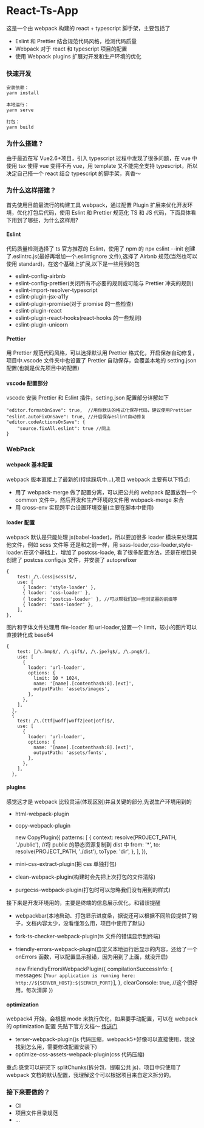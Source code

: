 # React-Ts-App

这是一个由 webpack 构建的 react + typescript 脚手架，主要包括了

- Eslint 和 Prettier 结合规范代码风格，检测代码质量
- Webpack 对于 react 和 typescript 项目的配置
- 使用 Webpack plugins 扩展对开发和生产环境的优化

### 快速开发

    安装依赖：
    yarn install

    本地运行：
    yarn serve

    打包：
    yarn build

### 为什么搭建？

由于最近在写 Vue2.6+项目，引入 typescript 过程中发现了很多问题，在 vue 中使用 tsx 使得 vue 变得不再 vue，用 template 又不能完全支持 typescript，所以决定自己搭一个 react 结合 typescript 的脚手架，真香～

### 为什么这样搭建？

首先使用目前最流行的构建工具 webpack，通过配置 Plugin 扩展来优化开发环境，优化打包后代码，使用 Eslint 和 Prettier 规范化 TS 和 JS 代码，下面具体看下用到了哪些，为什么这样用?

#### Eslint

代码质量检测选择了 ts 官方推荐的 Eslint，使用了 npm 的 npx eslint --init 创建了.eslintrc.js(最好再增加一个.eslintignore 文件),选择了 Airbnb 规范(当然也可以使用 standard)，在这个基础上扩展,以下是一些用到的包

- eslint-config-airbnb
- eslint-config-prettier(关闭所有不必要的规则或可能与 Prettier 冲突的规则)
- eslint-import-resolver-typescript
- eslint-plugin-jsx-a11y
- eslint-plugin-promise(对于 promise 的一些检查)
- eslint-plugin-react
- eslint-plugin-react-hooks(react-hooks 的一些规则)
- eslint-plugin-unicorn

#### Prettier

用 Prettier 规范代码风格，可以选择默认用 Prettier 格式化，开启保存自动修复，项目中.vscode 文件夹中也设置了 Prettier 自动保存，会覆盖本地的 setting.json 配置(也就是优先项目中的配置)

#### vscode 配置部分

vscode 安装 Prettier 和 Eslint 插件，setting.json 配置部分详解如下

    "editor.formatOnSave": true,  //用你默认的格式化保存代码，建议使用Prettier
    "eslint.autoFixOnSave": true, //开启保存eslint自动修复
    "editor.codeActionsOnSave": {
        "source.fixAll.eslint": true //同上
    }

### WebPack

#### webpack 基本配置

webpack 版本直接上了最新的(持续踩坑中...),项目 webpack 主要有以下特点:

- 用了 webpack-merge 做了配置分离，可以把公共的 webpack 配置放到一个 common 文件中，然后开发和生产环境的文件用 webpack-merge 来合
- 用 cross-env 实现跨平台设置环境变量(主要在脚本中使用)

#### loader 配置

webpack 默认是只能处理 js(babel-loader)，所以要加很多 loader 模块来处理其他文件，例如 scss 文件等
还是和之前一样，用 sass-loader,css-loader,style-loader.在这个基础上，增加了 postcss-loade,
看了很多配置方法，还是在根目录创建了 postcss.config.js 文件，并安装了 autoprefixer

    {
        test: /\.(css|scss)$/,
        use: [
          { loader: 'style-loader' },
          { loader: 'css-loader' },
          { loader: 'postcss-loader' }, //可以帮我们加一些浏览器的前缀等
          { loader: 'sass-loader' },
        ],
    },

图片和字体文件处理用 file-loader 和 url-loader,设置一个 limit，较小的图片可以直接转化成 base64

    {
        test: [/\.bmp$/, /\.gif$/, /\.jpe?g$/, /\.png$/],
        use: [
          {
            loader: 'url-loader',
            options: {
              limit: 10 * 1024,
              name: '[name].[contenthash:8].[ext]',
              outputPath: 'assets/images',
            },
          },
        ],
      },
      {
        test: /\.(ttf|woff|woff2|eot|otf)$/,
        use: [
          {
            loader: 'url-loader',
            options: {
              name: '[name].[contenthash:8].[ext]',
              outputPath: 'assets/fonts',
            },
          },
        ],
      },

#### plugins

感觉这才是 webpack 比较灵活(体现区别)并且关键的部分,先说生产环境用到的

- html-webpack-plugin
- copy-webpack-plugin

  new CopyPlugin({
  patterns: [
  {
  context: resolve(PROJECT_PATH, './public'), //将 public 的静态资源复制到 dist 中
  from: '*',
  to: resolve(PROJECT_PATH, './dist'),
  toType: 'dir',
  },
  ],
  }),

- mini-css-extract-plugin(把 css 单独打包)
- clean-webpack-plugin(构建时会先把上次打包的文件清除)
- purgecss-webpack-plugin(打包时可以忽略我们没有用到的样式)

接下来是开发环境用的，主要是终端的信息展示优化，和错误提醒

- webpackbar(本地启动、打包显示进度条，据说还可以根据不同阶段提供了钩子，文档内容太少，没看懂怎么用，项目中使用了默认)
- fork-ts-checker-webpack-plugin(ts 文件的错误显示到终端)
- friendly-errors-webpack-plugin(自定义本地运行后显示的内容，还给了一个 onErrors 函数，可以配置显示报错，因为用到了上面，就没开启)

  new FriendlyErrorsWebpackPlugin({
  compilationSuccessInfo: {
  messages: [`Your application is running here: http://${SERVER_HOST}:${SERVER_PORT}`],
  },
  clearConsole: true, //这个很好用，每次清屏
  })

#### optimization

webpack4 开始，会根据 mode 来执行优化，如果要手动配置，可以在 webpack 的 optimization 配置
先贴下官方文档～ [传送门](https://webpack.docschina.org/configuration/optimization/)

- terser-webpack-plugin(js 代码压缩，webpack5+好像可以直接使用，我没找到怎么用，需要修改配置安装下)
- optimize-css-assets-webpack-plugin(css 代码压缩)

重点:感觉可以研究下 splitChunks(拆分包，提取公共 js)，项目中只使用了 webpack 文档的默认配置，我理解这个可以根据项目来自定义拆分的。

### 接下来要做的？

- CI
- 项目文件目录规范
- ...
